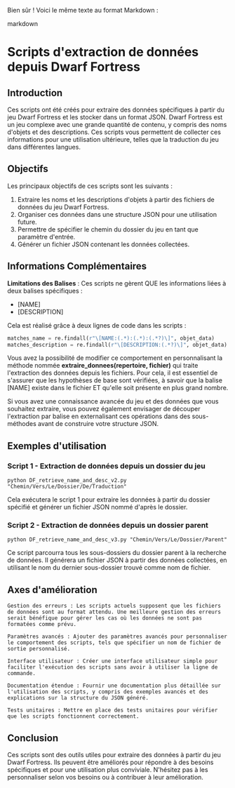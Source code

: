Bien sûr ! Voici le même texte au format Markdown :

markdown

# Scripts d'extraction de données depuis Dwarf Fortress

## Introduction
Ces scripts ont été créés pour extraire des données spécifiques à partir du jeu Dwarf Fortress et les stocker dans un format JSON. Dwarf Fortress est un jeu complexe avec une grande quantité de contenu, y compris des noms d'objets et des descriptions. Ces scripts vous permettent de collecter ces informations pour une utilisation ultérieure, telles que la traduction du jeu dans différentes langues.

## Objectifs
Les principaux objectifs de ces scripts sont les suivants :
1. Extraire les noms et les descriptions d'objets à partir des fichiers de données du jeu Dwarf Fortress.
2. Organiser ces données dans une structure JSON pour une utilisation future.
3. Permettre de spécifier le chemin du dossier du jeu en tant que paramètre d'entrée.
4. Générer un fichier JSON contenant les données collectées.

## Informations Complémentaires

**Limitations des Balises** : Ces scripts ne gèrent QUE les informations liées à deux balises spécifiques :
- [NAME]
- [DESCRIPTION]

Cela est réalisé grâce à deux lignes de code dans les scripts :
```python
matches_name = re.findall(r"\[NAME:(.*):(.*):(.*?)\]", objet_data)
matches_description = re.findall(r"\[DESCRIPTION:(.*?)\]", objet_data)
```

Vous avez la possibilité de modifier ce comportement en personnalisant la méthode nommée **extraire_donnees(repertoire, fichier)** qui traite l'extraction des données depuis les fichiers. Pour cela, il est essentiel de s'assurer que les hypothèses de base sont vérifiées, à savoir que la balise [NAME] existe dans le fichier ET qu'elle soit présente en plus grand nombre.

Si vous avez une connaissance avancée du jeu et des données que vous souhaitez extraire, vous pouvez également envisager de découper l'extraction par balise en externalisant ces opérations dans des sous-méthodes avant de construire votre structure JSON.

## Exemples d'utilisation

### Script 1 - Extraction de données depuis un dossier du jeu
```shell
python DF_retrieve_name_and_desc_v2.py "Chemin/Vers/Le/Dossier/De/Traduction"
```
Cela exécutera le script 1 pour extraire les données à partir du dossier spécifié et générer un fichier JSON nommé d'après le dossier.


### Script 2 - Extraction de données depuis un dossier parent
```shell
python DF_retrieve_name_and_desc_v3.py "Chemin/Vers/Le/Dossier/Parent"
```
Ce script parcourra tous les sous-dossiers du dossier parent à la recherche de données. Il générera un fichier JSON à partir des données collectées, en utilisant le nom du dernier sous-dossier trouvé comme nom de fichier.


## Axes d'amélioration

    Gestion des erreurs : Les scripts actuels supposent que les fichiers de données sont au format attendu. Une meilleure gestion des erreurs serait bénéfique pour gérer les cas où les données ne sont pas formatées comme prévu.

    Paramètres avancés : Ajouter des paramètres avancés pour personnaliser le comportement des scripts, tels que spécifier un nom de fichier de sortie personnalisé.

    Interface utilisateur : Créer une interface utilisateur simple pour faciliter l'exécution des scripts sans avoir à utiliser la ligne de commande.

    Documentation étendue : Fournir une documentation plus détaillée sur l'utilisation des scripts, y compris des exemples avancés et des explications sur la structure du JSON généré.

    Tests unitaires : Mettre en place des tests unitaires pour vérifier que les scripts fonctionnent correctement.

## Conclusion

Ces scripts sont des outils utiles pour extraire des données à partir du jeu Dwarf Fortress. Ils peuvent être améliorés pour répondre à des besoins spécifiques et pour une utilisation plus conviviale. N'hésitez pas à les personnaliser selon vos besoins ou à contribuer à leur amélioration.